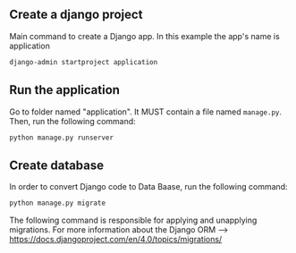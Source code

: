 ## Create a django project
Main command to create a Django app. In this example the app's name is application
```bash
django-admin startproject application
```

## Run the application 

Go to folder named "application". It MUST contain a file named `manage.py`. Then, run the following command:
```bash
python manage.py runserver
```

## Create database

In order to convert Django code to Data Baase, run the following command:
```bash
python manage.py migrate
```

The following command is responsible for applying and unapplying migrations. For more information about the Django ORM --> https://docs.djangoproject.com/en/4.0/topics/migrations/
